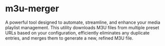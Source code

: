 # m3u-merger
A powerful tool designed to automate, streamline, and enhance your media playlist management. This utility downloads M3U files from multiple preset URLs based on your configuration, efficiently eliminates any duplicate entries, and merges them to generate a new, refined M3U file.
